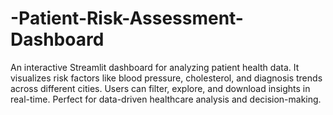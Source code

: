 # -Patient-Risk-Assessment-Dashboard
 An interactive Streamlit dashboard for analyzing patient health data. It visualizes risk factors like blood pressure, cholesterol, and diagnosis trends across different cities. Users can filter, explore, and download insights in real-time. Perfect for data-driven healthcare analysis and decision-making.
